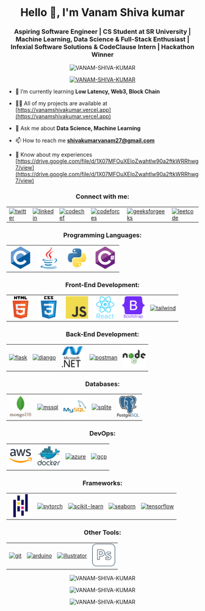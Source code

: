<h1 align="center">Hello 👋, I'm Vanam Shiva kumar</h1>
<h3 align="center">Aspiring Software Engineer | CS Student at SR University | Machine Learning, Data Science & Full-Stack Enthusiast | Infexial Software Solutions & CodeClause Intern | Hackathon Winner</h3>

<p align="center">
  <img src="https://komarev.com/ghpvc/?username=VANAM-SHIVA-KUMAR&label=Profile%20views&color=0e75b6&style=flat" alt="VANAM-SHIVA-KUMAR" width="200" height="60"/>
</p>

<p align="center">
  <a href="https://github.com/ryo-ma/github-profile-trophy">
    <img src="https://github-profile-trophy.vercel.app/?username=VANAM-SHIVA-KUMAR&column=7&margin-w=15&margin-h=15" alt="VANAM-SHIVA-KUMAR" />
  </a>
</p>
     
  
- 🌱 I’m currently learning **Low Latency, Web3, Block Chain**

- 👨‍💻 All of my projects are available at [https://vanamshivakumar.vercel.app](https://vanamshivakumar.vercel.app)

- 💬 Ask me about **Data Science, Machine Learning**

- 📫 How to reach me **shivakumarvanam27@gmail.com**

- 📄 Know about my experiences [https://drive.google.com/file/d/1X07MFOuXEIoZwahtlw90a2ftkWRRhwg7/view](https://drive.google.com/file/d/1X07MFOuXEIoZwahtlw90a2ftkWRRhwg7/view)

<h3 align="center">Connect with me:</h3>
<p align="center">
  <table align="center">
    <tr>
      <td><a href="https://twitter.com/ShivaVanam7" target="_blank" rel="noreferrer"><img src="https://raw.githubusercontent.com/rahuldkjain/github-profile-readme-generator/master/src/images/icons/Social/twitter.svg" alt="twitter" width="60" height="60"/></a></td>
      <td><a href="https://www.linkedin.com/in/vanam-shiva-kumar-0445281b7/" target="_blank" rel="noreferrer"><img src="https://raw.githubusercontent.com/rahuldkjain/github-profile-readme-generator/master/src/images/icons/Social/linked-in-alt.svg" alt="linkedin" width="60" height="60"/></a></td>
      <td><a href="https://www.codechef.com/users/shivavanam27" target="_blank" rel="noreferrer"><img src="https://cdn.jsdelivr.net/npm/simple-icons@3.1.0/icons/codechef.svg" alt="codechef" width="60" height="60"/></a></td>
      <td><a href="https://codeforces.com/profile/shivakumarvanam27" target="_blank" rel="noreferrer"><img src="https://raw.githubusercontent.com/rahuldkjain/github-profile-readme-generator/master/src/images/icons/Social/codeforces.svg" alt="codeforces" width="60" height="60"/></a></td>
      <td><a href="https://auth.geeksforgeeks.org/user/shivakumarvanam27" target="_blank" rel="noreferrer"><img src="https://raw.githubusercontent.com/rahuldkjain/github-profile-readme-generator/master/src/images/icons/Social/geeks-for-geeks.svg" alt="geeksforgeeks" width="60" height="60"/></a></td>
      <td><a href="https://leetcode.com/shivavanam27/" target="_blank" rel="noreferrer"><img src="https://github.com/Harshit-Raj-14/Harshit-Raj-14/assets/98808802/015175ba-1538-43e6-a07c-4dc6d458312d" alt="leetcode" width="60" height="60"/></a></td>
    </tr>
  </table>
</p>


<h3 align="center">Programming Languages:</h3>
<p align="center">
  <table align="center">
    <tr>
      <td><a href="https://www.cprogramming.com/" target="_blank" rel="noreferrer"><img src="https://raw.githubusercontent.com/devicons/devicon/master/icons/c/c-original.svg" alt="c" width="60" height="60"/></a></td>
      <td><a href="https://www.java.com" target="_blank" rel="noreferrer"><img src="https://raw.githubusercontent.com/devicons/devicon/master/icons/java/java-original.svg" alt="java" width="60" height="60"/></a></td>
      <td><a href="https://www.python.org" target="_blank" rel="noreferrer"><img src="https://raw.githubusercontent.com/devicons/devicon/master/icons/python/python-original.svg" alt="python" width="60" height="60"/></a></td>
      <td><a href="https://www.w3schools.com/cs/" target="_blank" rel="noreferrer"><img src="https://raw.githubusercontent.com/devicons/devicon/master/icons/csharp/csharp-original.svg" alt="csharp" width="60" height="60"/></a></td>
    </tr>
  </table>
</p>

<h3 align="center">Front-End Development:</h3>
<p align="center">
  <table align="center">
    <tr>
      <td><a href="https://www.w3.org/html/" target="_blank" rel="noreferrer"><img src="https://raw.githubusercontent.com/devicons/devicon/master/icons/html5/html5-original-wordmark.svg" alt="html5" width="60" height="60"/></a></td>
      <td><a href="https://www.w3schools.com/css/" target="_blank" rel="noreferrer"><img src="https://raw.githubusercontent.com/devicons/devicon/master/icons/css3/css3-original-wordmark.svg" alt="css3" width="60" height="60"/></a></td>
      <td><a href="https://developer.mozilla.org/en-US/docs/Web/JavaScript" target="_blank" rel="noreferrer"><img src="https://raw.githubusercontent.com/devicons/devicon/master/icons/javascript/javascript-original.svg" alt="javascript" width="60" height="60"/></a></td>
      <td><a href="https://reactjs.org/" target="_blank" rel="noreferrer"><img src="https://raw.githubusercontent.com/devicons/devicon/master/icons/react/react-original-wordmark.svg" alt="react" width="60" height="60"/></a></td>
      <td><a href="https://getbootstrap.com" target="_blank" rel="noreferrer"><img src="https://raw.githubusercontent.com/devicons/devicon/master/icons/bootstrap/bootstrap-plain-wordmark.svg" alt="bootstrap" width="60" height="60"/></a></td>
      <td><a href="https://tailwindcss.com/" target="_blank" rel="noreferrer"><img src="https://www.vectorlogo.zone/logos/tailwindcss/tailwindcss-icon.svg" alt="tailwind" width="60" height="60"/></a></td>
    </tr>
  </table>
</p>

<h3 align="center">Back-End Development:</h3>
<p align="center">
  <table align="center">
    <tr>
      <td>
        <a href="https://flask.palletsprojects.com/" target="_blank" rel="noreferrer">
          <img src="https://upload.wikimedia.org/wikipedia/commons/3/3c/Flask_logo.svg" alt="flask" width="60" height="60"/>
        </a>
      </td>
      <td>
        <a href="https://www.djangoproject.com/" target="_blank" rel="noreferrer">
          <img src="https://cdn.worldvectorlogo.com/logos/django.svg" alt="django" width="60" height="60"/>
        </a>
      </td>
      <td>
        <a href="https://dotnet.microsoft.com/" target="_blank" rel="noreferrer">
          <img src="https://raw.githubusercontent.com/devicons/devicon/master/icons/dot-net/dot-net-original-wordmark.svg" alt="dotnet" width="60" height="60"/>
        </a>
      </td>
      <td>
        <a href="https://www.postman.com/" target="_blank" rel="noreferrer">
          <img src="https://www.vectorlogo.zone/logos/getpostman/getpostman-icon.svg" alt="postman" width="60" height="60"/>
        </a>
      </td>
      <td>
        <a href="https://nodejs.org/" target="_blank" rel="noreferrer">
          <img src="https://raw.githubusercontent.com/devicons/devicon/master/icons/nodejs/nodejs-original-wordmark.svg" alt="nodejs" width="60" height="60"/>
        </a>
      </td>
    </tr>
  </table>
</p>



<h3 align="center">Databases:</h3>
<p align="center">
  <table align="center">
    <tr>
      <td><a href="https://www.mongodb.com/" target="_blank" rel="noreferrer"><img src="https://raw.githubusercontent.com/devicons/devicon/master/icons/mongodb/mongodb-original-wordmark.svg" alt="mongodb" width="60" height="60"/></a></td>
      <td><a href="https://www.microsoft.com/en-us/sql-server" target="_blank" rel="noreferrer"><img src="https://www.svgrepo.com/show/303229/microsoft-sql-server-logo.svg" alt="mssql" width="60" height="60"/></a></td>
      <td><a href="https://www.mysql.com/" target="_blank" rel="noreferrer"><img src="https://raw.githubusercontent.com/devicons/devicon/master/icons/mysql/mysql-original-wordmark.svg" alt="mysql" width="60" height="60"/></a></td>
      <td><a href="https://www.sqlite.org/" target="_blank" rel="noreferrer"><img src="https://www.vectorlogo.zone/logos/sqlite/sqlite-icon.svg" alt="sqlite" width="60" height="60"/></a></td>
      <td><a href="https://www.postgresql.org" target="_blank" rel="noreferrer"><img src="https://raw.githubusercontent.com/devicons/devicon/master/icons/postgresql/postgresql-original-wordmark.svg" alt="postgresql" width="60" height="60"/></a></td>
    </tr>
  </table>
</p>

<h3 align="center">DevOps:</h3>
<p align="center">
  <table align="center">
    <tr>
      <td><a href="https://aws.amazon.com" target="_blank" rel="noreferrer"><img src="https://raw.githubusercontent.com/devicons/devicon/master/icons/amazonwebservices/amazonwebservices-original-wordmark.svg" alt="aws" width="60" height="60"/></a></td>
      <td><a href="https://www.docker.com/" target="_blank" rel="noreferrer"><img src="https://raw.githubusercontent.com/devicons/devicon/master/icons/docker/docker-original-wordmark.svg" alt="docker" width="60" height="60"/></a></td>
      <td><a href="https://azure.microsoft.com/en-in/" target="_blank" rel="noreferrer"><img src="https://www.vectorlogo.zone/logos/microsoft_azure/microsoft_azure-icon.svg" alt="azure" width="60" height="60"/></a></td>
      <td><a href="https://cloud.google.com" target="_blank" rel="noreferrer"><img src="https://www.vectorlogo.zone/logos/google_cloud/google_cloud-icon.svg" alt="gcp" width="60" height="60"/></a></td>
    </tr>
  </table>
</p>

<h3 align="center">Frameworks:</h3>
<p align="center">
  <table align="center">
    <tr>
      <td>
        <a href="https://pandas.pydata.org/" target="_blank" rel="noreferrer">
          <img src="https://raw.githubusercontent.com/devicons/devicon/master/icons/pandas/pandas-original.svg" alt="pandas" width="60" height="60"/>
        </a>
      </td>
      <td>
        <a href="https://pytorch.org/" target="_blank" rel="noreferrer">
          <img src="https://upload.wikimedia.org/wikipedia/commons/1/10/PyTorch_logo_icon.svg" alt="pytorch" width="60" height="60"/>
        </a>
      </td>
      <td>
        <a href="https://scikit-learn.org/" target="_blank" rel="noreferrer">
          <img src="https://upload.wikimedia.org/wikipedia/commons/0/05/Scikit_learn_logo_small.svg" alt="scikit-learn" width="60" height="60"/>
        </a>
      </td>
      <td>
        <a href="https://seaborn.pydata.org/" target="_blank" rel="noreferrer">
          <img src="https://seaborn.pydata.org/_images/logo-mark-lightbg.svg" alt="seaborn" width="60" height="60"/>
        </a>
      </td>
      <td>
        <a href="https://www.tensorflow.org/" target="_blank" rel="noreferrer">
          <img src="https://www.vectorlogo.zone/logos/tensorflow/tensorflow-icon.svg" alt="tensorflow" width="60" height="60"/>
        </a>
      </td>
    </tr>
  </table>
</p>


<h3 align="center">Other Tools:</h3>
<p align="center">
  <table align="center">
    <tr>
      <td><a href="https://git-scm.com/" target="_blank" rel="noreferrer"><img src="https://www.vectorlogo.zone/logos/git-scm/git-scm-icon.svg" alt="git" width="60" height="60"/></a></td>
      <td><a href="https://www.arduino.cc/" target="_blank" rel="noreferrer"><img src="https://cdn.worldvectorlogo.com/logos/arduino-1.svg" alt="arduino" width="60" height="60"/></a></td>
      <td><a href="https://www.adobe.com/in/products/illustrator.html" target="_blank" rel="noreferrer"><img src="https://www.vectorlogo.zone/logos/adobe_illustrator/adobe_illustrator-icon.svg" alt="illustrator" width="60" height="60"/></a></td>
      <td><a href="https://www.photoshop.com/en" target="_blank" rel="noreferrer"><img src="https://raw.githubusercontent.com/devicons/devicon/master/icons/photoshop/photoshop-line.svg" alt="photoshop" width="60" height="60"/></a></td>
    </tr>
  </table>
</p>

<p align="center">
  <img src="https://github-readme-stats.vercel.app/api/top-langs?username=VANAM-SHIVA-KUMAR&show_icons=true&locale=en&layout=compact" alt="VANAM-SHIVA-KUMAR" width="600" />
</p>

<p align="center">
  <img src="https://github-readme-stats.vercel.app/api?username=VANAM-SHIVA-KUMAR&show_icons=true&locale=en" alt="VANAM-SHIVA-KUMAR" width="600" />
</p>

<p align="center">
  <img src="https://github-readme-streak-stats.herokuapp.com/?user=VANAM-SHIVA-KUMAR&" alt="VANAM-SHIVA-KUMAR" width="600" />
</p>
